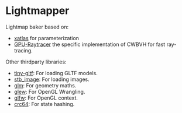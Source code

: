 # Lightmapper

Lightmap baker based on:

* [xatlas](https://github.com/jpcy/xatlas) for parameterization
* [GPU-Raytracer](https://github.com/jan-van-bergen/GPU-Raytracer) the specific implementation of CWBVH for fast ray-tracing.

Other thirdparty libraries:

* [tiny-gltf](https://github.com/syoyo/tinygltf): For loading GLTF models.
* [stb_image](https://github.com/nothings/stb): For loading images.
* [glm](https://github.com/g-truc/glm): For geometry maths.
* [glew](https://github.com/nigels-com/glew): For OpenGL Wrangling.
* [glfw](https://github.com/glfw/glfw): For OpenGL context.
* [crc64](https://github.com/srned/baselib): For state hashing.

